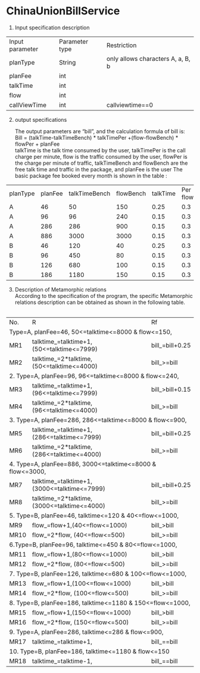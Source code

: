 # ChinaUnionBillService

1. Input specification description

<table>
<tr><td>Input parameter </td><td>Parameter type </td> <td>Restriction </td></tr>
<tr><td>planType  </td><td>String </td><td> only allows characters A, a, B, b </td></tr>
<tr><td>planFee </td><td> int </td><td> </td></tr>
<tr><td>talkTime </td><td> int </td><td> </td></tr>
<tr><td>flow </td><td> int </td><td> </td></tr>
<tr><td>callViewTime </td> <td>int </td> <td>callviewtime==0 </td></tr>
</table>

2. output specifications 

   The output parameters are “bill”, and the calculation formula of bill is:<br>
   Bill = (talkTime-talkTimeBench) * talkTimePer +(flow-flowBench) * flowPer + planFee<br>
   talkTime is the talk time consumed by the user, talkTimePer is the call charge per minute, flow is the traffic consumed by the user, flowPer is the charge per minute of traffic, talkTimeBench and flowBench are the free talk time and traffic in the package, and planFee is the user The basic package fee booked every month is shown in the table :<br>

<table><tr>
<td>planType</td> <td>planFee</td> <td>talkTimeBench</td> <td>flowBench </td><td>talkTime</td><td>Per flowPer</td></tr>
<tr><td>A </td><td>46</td> <td>50</td> <td>150</td> <td>0.25</td><td> 0.3</td></tr>
<tr><td>A </td><td>96 </td><td>96</td><td> 240</td> <td>0.15</td><td> 0.3</td></tr>
<tr><td>A </td><td>286 </td><td>286</td> <td>900</td><td> 0.15</td><td> 0.3</td></tr>
<tr><td>A </td><td>886</td></td> <td>3000</td> <td>3000</td> <td>0.15</td> <td>0.3</td></tr>
<tr><td>B </td><td>46</td><td> 120 </td><td>40</td> <td>0.25</td><td> 0.3</td></tr>
<tr><td>B </td><td>96 </td><td>450</td><td> 80</td> <td>0.15</td> <td>0.3</td></tr>
<tr><td>B </td><td>126 </td><td>680</td><td> 100</td> <td>0.15</td><td> 0.3</td></tr>
<tr><td>B </td><td>186 </td><td>1180</td><td> 150</td><td> 0.15</td> <td>0.3</td></tr>
<table>


3.  Description of Metamorphic relations<br>
   According to the specification of the program, the specific Metamorphic relations description can be obtained as shown in the following table.<br>

<table><tr><td>No.</td><td>R </td><td>Rf</td></tr>
<tr><td colspan="3">Type=A, planFee=46, 50<=talktime<=8000 & flow<=150,</td></tr>
<tr><td>MR1 </td><td>talktime_=talktime+1,(50<=talktime<=7999) </td><td>bill_=bill+0.25</td></tr>
<tr><td>MR2</td> <td>talktime_=2*talktime, (50<=talktime<=4000) </td><td>bill_>=bill</td></tr>
<tr><td colspan="3">2. Type=A, planFee=96, 96<=talktime<=8000 & flow<=240,</td></tr>
<tr><td>MR3 </td><td>talktime_=talktime+1,(96<=talktime<=7999)</td><td>bill_>bill+0.15</td></tr>
<tr><td>MR4</td><td> talktime_=2*talktime, (96<=talktime<=4000) </td><td>bill_>=bill</td></tr>
<tr><td colspan="3">3. Type=A, planFee=286, 286<=talktime<=8000 & flow<=900,</td></tr>
<tr><td>MR5</td> <td>talktime_=talktime+1,(286<=talktime<=7999) </td><td>bill_=bill+0.25</td></tr>
<tr><td>MR6 </td><td>talktime_=2*talktime, (286<=talktime<=4000)</td><td> bill_>=bill</td></tr>
<tr><td colspan="3">4. Type=A, planFee=886, 3000<=talktime<=8000 & flow<=3000,</td></tr>
<tr><td>MR7</td> <td>talktime_=talktime+1,(3000<=talktime<=7999) </td><td>bill_=bill+0.25</td></tr>
<tr><td>MR8</td><td> talktime_=2*talktime, (3000<=talktime<=4000) </td><td>bill_>=bill</td></tr>
<tr><td colspan="3">5. Type=B, planFee=46, talktime<=120 & 40<=flow<=1000,</td></tr>
<tr><td>MR9</td><td> flow_=flow+1,(40<=flow<=1000) </td><td>bill_>bill</td></tr>
<tr><td>MR10</td><td> flow_=2*flow, (40<=flow<=500)</td> <td>bill_>=bill</td></tr>
<tr><td colspan="3">6.Type=B, planFee=96, talktime<=450 & 80<=flow<=1000,</td></tr>
<tr><td>MR11 </td><td>flow_=flow+1,(80<=flow<=1000)</td><td> bill_>bill</td></tr>
<tr><td>MR12</td><td> flow_=2*flow, (80<=flow<=500) </td><td>bill_>=bill</td></tr>
<tr><td colspan="3">7. Type=B, planFee=126, talktime<=680 & 100<=flow<=1000,</td></tr>
<tr><td>MR13 </td><td>flow_=flow+1,(100<=flow<=1000) </td><td>bill_>bill</td></tr>
<tr><td>MR14</td> <td>flow_=2*flow, (100<=flow<=500)</td><td> bill_>=bill</td></tr>
<tr><td colspan="3">8. Type=B, planFee=186, talktime<=1180 & 150<=flow<=1000,</td></tr>
<tr><td>MR15</td><td> flow_=flow+1,(150<=flow<=1000)</td><td> bill_>bill</td></tr>
<tr><td>MR16</td> <td>flow_=2*flow, (150<=flow<=500) </td><td>bill_>=bill</td></tr>
<tr><td colspan="3">9. Type=A, planFee=286, talktime<=286 & flow<=900,</td></tr>
<tr><td>MR17</td><td> talktime_=talktime+1,</td> <td>bill_==bill</td></tr>
<tr><td colspan="3">10. Type=B, planFee=186, talktime<=1180 & flow<=150</td></tr>
<tr><td>MR18</td><td> talktime_=talktime-1,</td><td> bill_==bill</td></tr>
</table>
